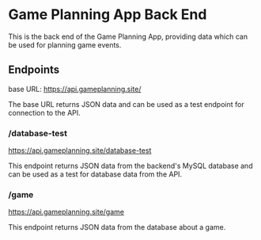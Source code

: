 # Game Planning App Back End

This is the back end of the Game Planning App, providing data which can be used for planning game events.

## Endpoints

base URL: https://api.gameplanning.site/

The base URL returns JSON data and can be used as a test endpoint for connection to the API.

### /database-test

https://api.gameplanning.site/database-test

This endpoint returns JSON data from the backend's MySQL database and can be used as a test for database data from the API.

### /game

https://api.gameplanning.site/game

This endpoint returns JSON data from the database about a game.
